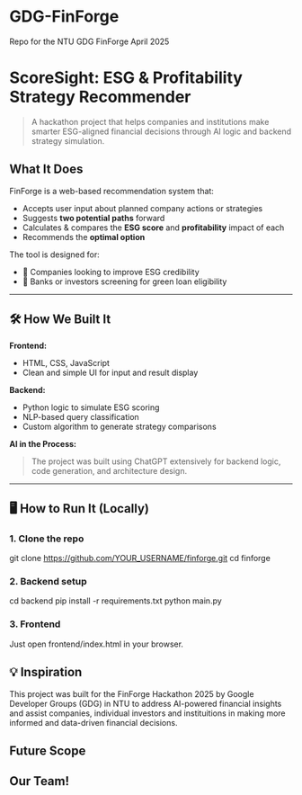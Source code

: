 # GDG-FinForge
Repo for the NTU GDG FinForge April 2025

# ScoreSight: ESG & Profitability Strategy Recommender

> A hackathon project that helps companies and institutions make smarter ESG-aligned financial decisions through AI logic and backend strategy simulation.


##  What It Does

FinForge is a web-based recommendation system that:
- Accepts user input about planned company actions or strategies
- Suggests **two potential paths** forward
- Calculates & compares the **ESG score** and **profitability** impact of each
- Recommends the **optimal option**

The tool is designed for:
- 🏢 Companies looking to improve ESG credibility
- 🏦 Banks or investors screening for green loan eligibility

---

## 🛠 How We Built It

**Frontend:**
- HTML, CSS, JavaScript
- Clean and simple UI for input and result display

**Backend:**
- Python logic to simulate ESG scoring
- NLP-based query classification
- Custom algorithm to generate strategy comparisons

**AI in the Process:**
> The project was built using ChatGPT extensively for backend logic, code generation, and architecture design.

---

## 🖥️ How to Run It (Locally)

### 1. Clone the repo
git clone https://github.com/YOUR_USERNAME/finforge.git
cd finforge

### 2. Backend setup
cd backend
pip install -r requirements.txt
python main.py

### 3. Frontend
Just open frontend/index.html in your browser.

## 💡 Inspiration
This project was built for the FinForge Hackathon 2025 by Google Developer Groups (GDG) in NTU to address AI-powered financial insights and assist companies, individual investors and instituitions in making more informed and data-driven financial decisions.

## Future Scope
>

## Our Team!




